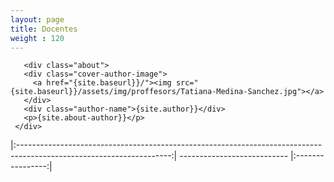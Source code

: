 ```yaml
---
layout: page
title: Docentes
weight : 120
---
```


<style>
    .about {
      margin: 0 0 40px;
      text-align: center;
    }
    
    .about .cover-author-image {
      width: 100px;
      height: 100px;
      margin: 0 auto 10px;
      -webkit-border-radius: 100%;
              border-radius: 100%;
      overflow: hidden;
      background-color: #333030;
    }
    
    .about img {
      width: 100%;
      height: 100%;
      -webkit-border-radius: 50%;
              border-radius: 50%;
      -webkit-transition: -webkit-transform 0.35s;
      transition: -webkit-transform 0.35s;
      -o-transition: transform 0.35s;
      transition: transform 0.35s;
      transition: transform 0.35s, -webkit-transform 0.35s;
    }
    
    .about img:hover {
      -webkit-transform: scale3d(0.9, 0.9, 1);
              transform: scale3d(0.9, 0.9, 1);
    }
</style>
       <div class="about">
       <div class="cover-author-image">
         <a href="{site.baseurl}}/"><img src="{site.baseurl}}/assets/img/proffesors/Tatiana-Medina-Sanchez.jpg"></a>
       </div>
       <div class="author-name">{site.author}}</div>
       <p>{site.about-author}}</p>
     </div>

|:--------------------------------------------------------------------------------------------------------------------:| --------------------------- |:----------------:|
<!--| ![Leon Mogrovejo, Daphne]({{site.baseurl}}/assets/img/professors/Daphne-Leon-Mogrovejo.jpg)                   |  Leon Mogrovejo, Daphne      |  [website][web1] |
| ![Medina Sánchez, Tatiana]({{site.baseurl}}/assets/img/professors/Tatiana-Medina-Sanchez.jpg){:class="feature-image"}       | Medina Sánchez, Tatiana     |  [website][web2] |
| ![Pinto Rodriguez, Galvarino]({{site.baseurl}}/assets/img/professors/Galvarino-Pinto-Rodriguez.jpg){: .posts .post-teaser .post-img img} | Pinto Rodriguez, Galvarino  |  [website][web3] |
| ![Simbort Zeballos, Enrique]({{site.baseurl}}/assets/img/professors/Enrique-Simbort-Zeballos.jpg){:class="post-img"}   | Simbort Zeballos, Enrique   |  [website][web4] |
| ![Zeballos Velarde, Carlos]({{site.baseurl}}/assets/img/professors/Carlos-Zeballos-Velarde.jpg){:class="post-img"}      | Zeballos Velarde, Carlos    |  [website][web5] |-->



[web1]: https://ucsp-civil.github.io/Daphne-Leon-Mogrovejo/
[web2]: https://ucsp-civil.github.io/Tatiana-Medina-Sanchez/
[web3]: https://ucsp-civil.github.io/Galvarino-Pinto-Rodriguez/
[web4]: https://ucsp-civil.github.io/Enrique-Simbort-Zeballos/
[web5]: https://ucsp-civil.github.io/Carlos-Zeballos-Velarde/
